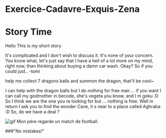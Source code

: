 # Exercice-Cadavre-Exquis-Zena
# Story Time
Hello
This is my
short story

It's complicated and I don't wish to discuss it. It's none of your concern. You know what, let's just say that I have a hell of a lot more on my mind, right now, than thinking about buying a damn car wash. Okay? So if you could just..
-tomi

help me collect 7 dragons balls and summon the dragon, that'll be cool~

I can help with the dragon balls but I do nothing for free man ... if you want I can call my godmother in becode, she's vegeta you know, and I m goku :D So I think we are the one you re looking for but ... nothing is free. Well in return I ask you to find the wonder Cave, it s near to a place called Aghraba :D 
 So, do we have a deal ? 


![gif](https://media.giphy.com/media/3ohs4hvKNdKyPiIkV2/source.gif)
 Mon père regarde un match de football.

 ###"No mistakes!"
